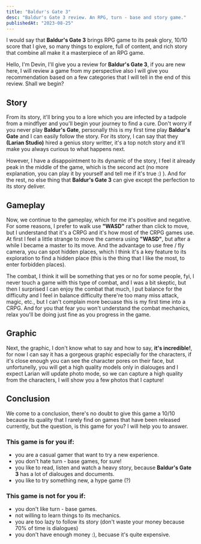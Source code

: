 ```yaml
---
title: "Baldur's Gate 3"
desc: "Baldur's Gate 3 review. An RPG, turn - base and story game."
publishedAt: "2023-08-25"
---
```

I would say that **Baldur's Gate 3** brings RPG game to its peak glory, 10/10 score that I give, so many things to explore, full of content, and rich story that combine all make it a masterpiece of an RPG game.

Hello, I'm Devin, I'll give you a review for **Baldur's Gate 3**, if you are new here, I will review a game from my perspective also I will give you recommendation based on a few categories that I will tell in the end of this review. Shall we begin?

## Story

<GithubImage path="baldur'sgate3/public/1.png" alt="Llia"/>

From its story, it'll bring you to a lore which you are infected by a tadpole from a mindflyer and you'll begin your journey to find a cure. Don't worry if you never play **Baldur's Gate**, personally this is my first time play **Baldur's Gate** and I can easily follow the story. For its story, I can say that they **(Larian Studio)** hired a genius story writter, it's a top notch story and it'll make you always curious to what happens next.

However, I have a disappointment to its dynamic of the story, I feel it already peak in the middle of the game, which is the second act (no more explanation, you can play it by yourself and tell me if it's true :) ). And for the rest, no else thing that **Baldur's Gate 3** can give except the perfection to its story deliver.

## Gameplay

<YoutubeVideo code="5MZAU8-vt54" title="Baldur's Gate 3 Dialogue" aspect={16/9}/>

Now, we continue to the gameplay, which for me it's positive and negative. For some reasons, I prefer to walk use **"WASD"** rather than click to move, but I understand that it's a CRPG and it's how most of the CRPG games use. At first I feel a little strange to move the camera using **"WASD"**, but after a while I became a master to its move. And the advantage to use free / fly camera, you can spot hidden places, which I think it's a key feature to its exploration to find a hidden place (this is the thing that I like the most, to enter forbidden places).

<YoutubeVideo code="LnM6H-NjSmw" title="Baldur's Gate 3 Gameplay" aspect={16/9}/>

The combat, I think it will be something that yes or no for some people, fyi, I never touch a game with this type of combat, and I was a bit skeptic, but then I surprised I can enjoy the combat that much, I put balance for the difficulty and I feel in balance difficulty there're too many miss attack, magic, etc., but I can't complain more becuase this is my first time into a CRPG. And for you that fear you won't understand the combat mechanics, relax you'll be doing just fine as you progress in the game.

## Graphic

<GithubImage path="baldur'sgate3/public/2.png" alt="The team"/>

Next, the graphic, I don't know what to say and how to say, **it's incredible!**, for now I can say it has a gorgeous graphic especially for the characters, if it's close enough you can see the character pores on their face, but unfortunelly, you will get a high quality models only in dialouges and I expect Larian will update photo mode, so we can capture a high quality from the characters, I will show you a few photos that I capture!

<GithubImage path="baldur'sgate3/public/3.png" alt="Shadowheart"/>

<GithubImage path="baldur'sgate3/public/4.png" alt="Llia in a Bar"/>

<GithubImage path="baldur'sgate3/public/5.png" alt="Shadowheart Close Up"/>

## Conclusion

We come to a conclusion, there's no doubt to give this game a 10/10 because its quality that I rarely find on games that have been released currently, but the question, is this game for you? I will help you to answer.

### This game is for you if:

- you are a casual gamer that want to try a new experience.
- you don't hate turn - base games, for sure!
- you like to read, listen and watch a heavy story, because **Baldur's Gate 3** has a lot of dialouges and documents.
- you like to try something new, a hype game (?)


### This game is not for you if:

- you don't like turn - base games.
- not willing to learn things to its mechanics.
- you are too lazy to follow its story (don't waste your money because 70% of time is dialogues)
- you don't have enough money :), becuase it's quite expensive.


